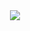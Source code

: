 <div align="center"><img src="https://spotify-github-profile.vercel.app/api/view?uid=cscengaver1111&cover_image=true&theme=default&show_offline=false&background_color=121212&interchange=false&bar_color_cover=false" /></div>

<!--
**oguzhancttnky/oguzhancttnky** is a ✨ _special_ ✨ repository because its `README.md` (this file) appears on your GitHub profile.

Here are some ideas to get you started:

- 🔭 I’m currently working on ...
- 🌱 I’m currently learning ...
- 👯 I’m looking to collaborate on ...
- 🤔 I’m looking for help with ...
- 💬 Ask me about ...
- 📫 How to reach me: ...
- 😄 Pronouns: ...
- ⚡ Fun fact: ...
-->